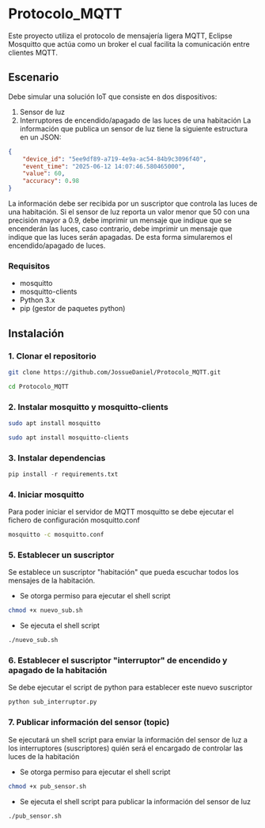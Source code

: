 # Protocolo_MQTT

Este proyecto utiliza el protocolo de mensajería ligera MQTT, Eclipse Mosquitto que actúa como un broker el cual facilita la comunicación entre clientes MQTT.

## Escenario
Debe simular una solución IoT que consiste en dos dispositivos:
1. Sensor de luz
2. Interruptores de encendido/apagado de las luces de una habitación
La información que publica un sensor de luz tiene la siguiente estructura en un JSON:

```json
{
    "device_id": "5ee9df89-a719-4e9a-ac54-84b9c3096f40",
    "event_time": "2025-06-12 14:07:46.580465000",
    "value": 60,
    "accuracy": 0.98
}
```

La información debe ser recibida por un suscriptor que controla las luces de una habitación. Si el sensor de luz reporta un valor menor que 50 con una precisión mayor a 0.9, debe imprimir un mensaje que indique que se encenderán las luces, caso contrario, debe imprimir un mensaje que indique que las luces serán apagadas. De esta forma simularemos el encendido/apagado de luces.

### Requisitos
- mosquitto
- mosquitto-clients
- Python 3.x
- pip (gestor de paquetes python)

## Instalación

### 1. Clonar el repositorio
```bash
git clone https://github.com/JossueDaniel/Protocolo_MQTT.git
```

```bash
cd Protocolo_MQTT
```

### 2. Instalar mosquitto y mosquitto-clients
```bash
sudo apt install mosquitto
```
```bash
sudo apt install mosquitto-clients
```

### 3. Instalar dependencias
```python
pip install -r requirements.txt
```

### 4. Iniciar mosquitto
Para poder iniciar el servidor de MQTT mosquitto se debe ejecutar el fichero de configuración mosquitto.conf
```bash
mosquitto -c mosquitto.conf
```

### 5. Establecer un suscriptor
Se establece un suscriptor "habitación" que pueda escuchar todos los mensajes de la habitación.

- Se otorga permiso para ejecutar el shell script
```bash
chmod +x nuevo_sub.sh
```
- Se ejecuta el shell script
```bash
./nuevo_sub.sh
```

### 6. Establecer el suscriptor "interruptor" de encendido y apagado de la habitación
Se debe ejecutar el script de python para establecer este nuevo suscriptor
```python
python sub_interruptor.py
```

### 7. Publicar información del sensor (topic)
Se ejecutará un shell script para enviar la información del sensor de luz a los interruptores (suscriptores) quién será el encargado de controlar las luces de la habitación

- Se otorga permiso para ejecutar el shell script
```bash
chmod +x pub_sensor.sh
```
- Se ejecuta el shell script para publicar la información del sensor de luz
```bash
./pub_sensor.sh
```
